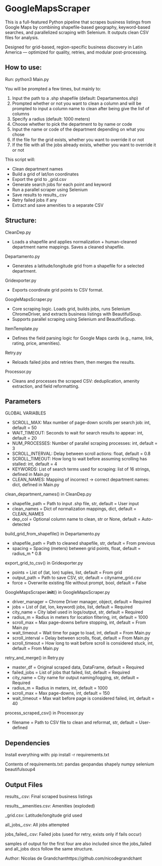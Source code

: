 # GoogleMapsScraper

This is a full-featured Python pipeline that scrapes business listings from Google Maps by combining shapefile-based geography, keyword-based searches, and parallelized scraping with Selenium. It outputs clean CSV files for analysis.

Designed for grid-based, region-specific business discovery in Latin America — optimized for quality, retries, and modular post-processing.

## How to use:
Run:
python3 Main.py

You will be prompted a few times, but mainly to:

1. Input the path to a .shp shapefile (default: Departamentos.shp)
2. Prompted whether or not you want to clean a column and will be prompted to input a column name to clean after being give the lisf of columns
3. Specify a radius (default: 1000 meters)
4. Choose whether to pick the department to by name or code
5. Input the name or code of the department depending on what you chose
6. If the file for the grid exists, whether you want to override it or not
7. If the file with all the jobs already exists, whether you want to override it or not

This script will:
- Clean department names
- Build a grid of lat/lon coordinates
- Export the grid to <City>_grid.csv
- Generate search jobs for each point and keyword
- Run a parallel scraper using Selenium
- Save results to results_<City>.csv
- Retry failed jobs if any
- Extract and save amenities to a separate CSV

## Structure:
CleanDep.py
- Loads a shapefile and applies normalization + human-cleaned department name mappings. Saves a cleaned shapefile.

Departamento.py
- Generates a latitude/longitude grid from a shapefile for a selected department.

Gridexporter.py
- Exports coordinate grid points to CSV format.

GoogleMapsScraper.py
- Core scraping logic. Loads grid, builds jobs, runs Selenium ChromeDriver, and extracts business listings with BeautifulSoup.
- Supports parallel scraping using Selenium and BeautifulSoup.

ItemTemplate.py
- Defines the field parsing logic for Google Maps cards (e.g., name, link, rating, price, amenities).

Retry.py
- Reloads failed jobs and retries them, then merges the results.

Processor.py
- Cleans and processes the scraped CSV: deduplication, amenity extraction, and field reformatting.

## Parameters
GLOBAL VARIABLES
- SCROLL_MAX: Max number of page-down scrolls per search job: int, default = 50
- WAIT_TIMEOUT: Seconds to wait for search results to appear: int, default = 20
- NUM_PROCESSES: Number of parallel scraping processes: int, default = 3
- SCROLL_INTERVAL: Delay between scroll actions: float, default = 0.8
- SCROLL_TIMEOUT: How long to wait before assuming scrolling has stalled: int, default = 4
- KEYWORDS: List of search terms used for scraping: list of 16 strings, defined in Main.py
- CLEAN_NAMES: Mapping of incorrect → correct department names: dict, defined in Main.py

clean_department_names() in CleanDep.py
- shapefile_path = Path to input .shp file,	str,	default = User input
- clean_names	= Dict of normalization mappings,	dict, default =	CLEAN_NAMES
- dep_col =	Optional column name to clean,	str or None, default = Auto-detected

build_grid_from_shapefile() in Departamento.py
- shapefile_path = Path to cleaned shapefile,	str, default = From previous
- spacing =	Spacing (meters) between grid points,	float, default = radius_m * 0.8

export_grid_to_csv() in Gridexporter.py
- points = List of (lat, lon) tuples,	list, default =	From grid
- output_path =	Path to save CSV,	str, default =	cityname_grid.csv
- force	= Overwrite existing file without prompt,	bool, default =	False

GoogleMapsScraper.__init__() in GoogleMapsScraper.py
- driver_manager = Chrome Driver manager,	object, default =	Required
- jobs = List of (lat, lon, keyword) jobs,	list, default =	Required
- city_name	= City label used in logs/output,	str, default =	Required
- radius_m = Radius in meters for location filtering,	int, default = 1000
- scroll_max = Max page-downs before stopping, int,	default = From Main.py
- wait_timeout =	Wait time for page to load,	int, default =	From Main.py
- scroll_interval	= Delay between scrolls,	float,	default = From Main.py
- scroll_timeout =	How long to wait before scroll is considered stuck,	int, default =	From Main.py

retry_and_merge() in Retry.py
- master_df =	Original scraped data,	DataFrame, default = Required
- failed_jobs	= List of jobs that failed,	list, default =	Required
- city_name	= City name for output naming/logging,	str, default =	Required
- radius_m	= Radius in meters,	int, default =	1000
- scroll_max = Max page-downs,	int, default =	150
- wait_timeout = Max wait before page is considered failed,	int, default =	40

process_scraped_csv() in Processor.py
- filename =	Path to CSV file to clean and reformat,	str, default = User-defined

## Dependencies
Install everything with:
pip install -r requirements.txt

Contents of requirements.txt:
  pandas
  geopandas
  shapely
  numpy
  selenium
  beautifulsoup4

## Output Files
results_<CITY>.csv: Final scraped business listings

results_<CITY>_amenities.csv: Amenities (exploded)

<CITY>_grid.csv: Latitude/longitude grid used

all_jobs_<CITY>.csv: All jobs attempted

jobs_failed_<CITY>.csv: Failed jobs (used for retry, exists only if fails occur)

samples of output for the first four are also included since the jobs_failed and all_jobs docs follow the same structure.

Author:
Nicolas de Grandchanthttps://github.com/nicodegrandchant
